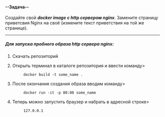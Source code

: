 ####   --Задача--
Cоздайте свой ***docker image с http сервером nginx***. Замените страницу приветсвия Nginx на своё (измените текст приветствия на той же странице).




---
##### Для запуска пробного образа http сервера nginx:
1. Скачать репозиторий 
2. Открыть терминал в каталоге репозитория и ввести команду>

            docker build -t some_name .
3. После окончания создания образа вводим команду>

            docker run -it -p 80:80 some_name

4. Теперь можно запустить браузер и набрать в адресной строке>

            127.0.0.1
